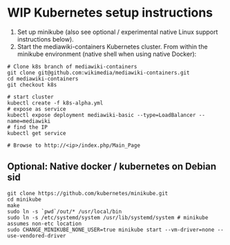 # WIP Kubernetes setup instructions

1) Set up minikube (also see optional / experimental native Linux support
instructions below).
2) Start the mediawiki-containers Kubernetes cluster. From within the minikube
environment (native shell when using native Docker):

```
# Clone k8s branch of mediawiki-containers
git clone git@github.com:wikimedia/mediawiki-containers.git
cd mediawiki-containers
git checkout k8s

# start cluster
kubectl create -f k8s-alpha.yml
# expose as service
kubectl expose deployment mediawiki-basic --type=LoadBalancer --name=mediawiki
# find the IP
kubectl get service

# Browse to http://<ip>/index.php/Main_Page
```

## Optional: Native docker / kubernetes on Debian sid

```
git clone https://github.com/kubernetes/minikube.git
cd minikube
make
sudo ln -s `pwd`/out/* /usr/local/bin
sudo ln -s /etc/systemd/system /usr/lib/systemd/system # minikube assumes non-etc location
sudo CHANGE_MINIKUBE_NONE_USER=true minikube start --vm-driver=none --use-vendored-driver
```
